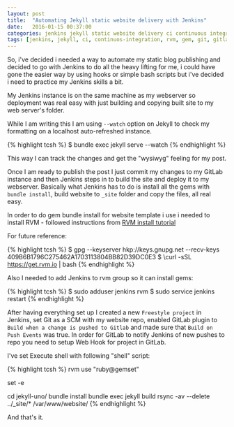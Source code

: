 ```yaml
---
layout: post
title:  "Automating Jekyll static website delivery with Jenkins"
date:   2016-01-15 00:37:00
categories: jenkins jekyll static website delivery ci continuous integration
tags: [jenkins, jekyll, ci, continuos-integration, rvm, gem, git, gitlab]
---
```


So, i've decided i needed a way to automate my static blog publishing and decided to go with Jenkins to do all the heavy lifting for me, 
i could have gone the easier way by using hooks or simple bash scripts but i've decided i need to practice my Jenkins skills a bit.

My Jenkins instance is on the same machine as my webserver so deployment was real easy with just building and copying built site to my web server's folder.

While I am writing this I am using `--watch` option on Jekyll to check my formatting on a localhost auto-refreshed instance.

{% highlight tcsh %}
$ bundle exec jekyll serve --watch 
{% endhighlight %}

This way I can track the changes and get the "wysiwyg" feeling for my post.

Once I am ready to publish the post I just commit my changes to my GitLab instance and then Jenkins steps in to build the site and deploy it to my webserver.
Basically what Jenkins has to do is install all the gems with ``bundle install``, build website to ``_site`` folder and copy the files, all real easy.

In order to do gem bundle install for website template i use i needed to install RVM - followed instructions from [RVM install tutorial](https://rvm.io/rvm/install)

For future reference:

{% highlight tcsh %}
$ gpg --keyserver hkp://keys.gnupg.net --recv-keys 409B6B1796C275462A1703113804BB82D39DC0E3
$ \curl -sSL https://get.rvm.io | bash
{% endhighlight %}

Also I needed to add Jenkins to rvm group so it can install gems:

{% highlight tcsh %}
$ sudo adduser jenkins rvm
$ sudo service jenkins restart
{% endhighlight %}

After having everything set up I created a new `Freestyle project` in Jenkins, set Git as a SCM with my website repo, enabled GitLab plugin to `Build when a change is pushed to Gitlab` and made 
sure that `Build on Push Events` was true. In order for GitLab to notify Jenkins of new pushes to repo you need to setup Web Hook for project in GitLab.
 
I've set Execute shell with following "shell" script:

{% highlight tcsh %}
rvm use "ruby@gemset"

set -e

cd jekyll-uno/
bundle install
bundle exec jekyll build
rsync -av --delete ../_site/* /var/www/website/
{% endhighlight %}

And that's it. 